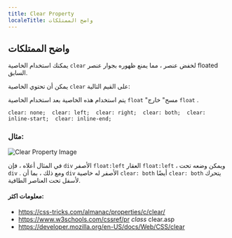 ```yaml
---
title: Clear Property
localeTitle: واضح الممتلكات
---
```

## واضح الممتلكات

يمكنك استخدام الخاصية `clear` لخفض عنصر ، مما يمنع ظهوره بجوار عنصر floated السابق.

يمكن أن تحتوي الخاصية `clear` على القيم التالية:

يتم استخدام هذه الخاصية بعد استخدام الخاصية `float` "مسح" خارج `float` .

 `clear: none; 
 clear: left; 
 clear: right; 
 clear: both; 
 clear: inline-start; 
 clear: inline-end; 
` 

### مثال:

![Clear Property Image](https://image.ibb.co/defebR/clear.png "واضح الممتلكات")

في المثال أعلاه ، فإن `div` الأصفر `float:left` العقار `float:left` ، ويمكن وضعه تحت `div` . ومع ذلك ، بما أن `div` الأصفر له خاصية `clear: both` أيضًا `clear: both` يتحرك لأسفل تحت العناصر الطافية.

#### معلومات اكثر:

*   https://css-tricks.com/almanac/properties/c/clear/
*   https://www.w3schools.com/cssref/pr _class_ clear.asp
*   https://developer.mozilla.org/en-US/docs/Web/CSS/clear